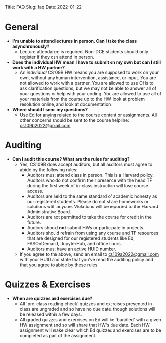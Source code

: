 Title: FAQ
Slug: faq
Date: 2022-01-22

<style>
pre {
  background-color: #F5F5F5;
  display: block;
  font-family: monospace;
  font-size: 14px;
  white-space: pre;
  border-color: #999999;
  border-width: 1px;
  border-style: solid;
  border-radius: 6px;
  margin: 1em 0;
  padding: 5px;
  white-space: pre-wrap;
}
.containerMain {
    display: flex;
    width: 100%;
    height: 300px;
}
</style>



# General
-  **I'm unable to attend lectures in person. Can I take the class asynchronously?**
    - Lecture attendance is required. Non-DCE students should only register if they can attend in person.
-  **Does the individual HW mean I have to submit on my own but can I still work with a HW partner?**
    - An *individual* CS109B HW means you are supposed to work on your own, without any human intervention, assistance, or input. You are not allowed to work with a partner. You are allowed to use OHs to ask clarification questions, but we may not be able to answer all of your questions or help with your coding. You are allowed to use all of your materials from the course up to the HW, look at problem resolution online, and look at documentation.
- **Where should I send my questions?**
    - Use Ed for anying related to the course content or assignments. All other concerns should be sent to the course helpline: cs109b2022@gmail.com

# Auditing

- **Can I audit this course? What are the rules for auditing?**
  - Yes, CS109B does accept auditors, but all auditors must agree to abide by the following rules:
    - Auditors must attend class in person. This is a Harvard policy. Auditors who do not confirm their presence with the head TF during the first week of in-class instruction will lose course access.
  	- Auditors are held to the same standard of academic honesty as our registered students. Please do not share homeworks or solutions with anyone. Violations will be reported to the Harvard Administrative Board.
  	- Auditors are not permitted to take the course for credit in the future.
  	- Audiors should **not** submit HWs or participate in projects.
  	- Auditors should refrain from using any course and TF resources that are designed for our registered students like Ed, FASOnDemand, JupyterHub, and office hours.
	- Auditors must have an active HUID number.
  - If you agree to the above, send an email to cs109a2022@gmail.com with your HUID and state that you've read the auditing policy and that you agree to abide by these rules.

# Quizzes & Exercises
- **When are quizzes and exercises due?**
    - All 'pre-class reading check' quizzes and exercises presented in class are ungraded and so have no due date, though solutions will be released within a few days.
    - All graded quizzes and exercises on Ed will be 'bundled' with a given HW assignment and so will share that HW's due date. Each HW assignment will make clear which Ed quizzes and exercises are to be completed as part of the assignment.

